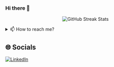 ### Hi there 👋

<!-- STREAK STATS -->
<p align="center"> 
    <img src="https://github-readme-streak-stats.herokuapp.com?user=nitishhsinghhh&amp;theme=leafy&amp;date_format=j%20M%5B%20Y%5D&amp;ring=047884&amp;sideNums=06ACBD&amp;dates=06ACBD&amp;currStreakNum=08E8FF&amp;currStreakLabel=08E8FF&amp;background=ffffff00&amp;hide_border=true" alt="GitHub Streak Stats"/>
    <br>
</p>

<details>
  <summary>📫 How to reach me?</summary>
  <b>Email:</b> <a>me.singhnitish@yandex.com</a>
</details>


 ## 🌐 Socials
   
[![LinkedIn](https://img.shields.io/badge/LinkedIn-%230077B5.svg?logo=linkedin&logoColor=white&style=for-the-badge)](https://www.linkedin.com/in/nitishhsinghhh/) 

<!--
**nitishhsinghhh/nitishhsinghhh** is a ✨ _special_ ✨ repository because its `README.md` (this file) appears on your GitHub profile.

Here are some ideas to get you started:

- 🔭 I’m currently working on ...
- 🌱 I’m currently learning ...
- 👯 I’m looking to collaborate on ...
- 🤔 I’m looking for help with ...
- 💬 Ask me about ...
- 📫 How to reach me: ...
- 😄 Pronouns: ...
- ⚡ Fun fact: ...
-->
